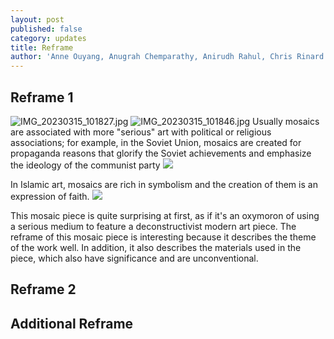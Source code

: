 ```yaml
---
layout: post
published: false
category: updates
title: Reframe
author: 'Anne Ouyang, Anugrah Chemparathy, Anirudh Rahul, Chris Rinard'
---
```

## Reframe 1
![IMG_20230315_101827.jpg]({{site.baseurl}}/assets/IMG_20230315_101827.jpg)
![IMG_20230315_101846.jpg]({{site.baseurl}}/assets/IMG_20230315_101846.jpg)
Usually mosaics are associated with more "serious" art with political or religious associations; for example, in the Soviet Union, mosaics are created for propaganda reasons that glorify the Soviet achievements and emphasize the ideology of the communist party
![]({{site.baseurl}}/https://www.kathmanduandbeyond.com/wp-content/uploads/2019/08/Medical-Centre-Slavutych-Ukraine-1-3.jpg)

In Islamic art, mosaics are rich in symbolism and the creation of them is an expression of faith.
![]({{site.baseurl}}/https://www.mosaicmarble.com/assets/43/20/57/8ebe2e7bcce0eafb9a75d296d5d5170c29e15ce6.jpg)


This mosaic piece is quite surprising at first, as if it's an oxymoron of using a serious medium to feature a deconstructivist modern art piece. The reframe of this mosaic piece is interesting because it describes the theme of the work well. In addition, it also describes the materials used in the piece, which also have significance and are unconventional.



## Reframe 2

## Additional Reframe

